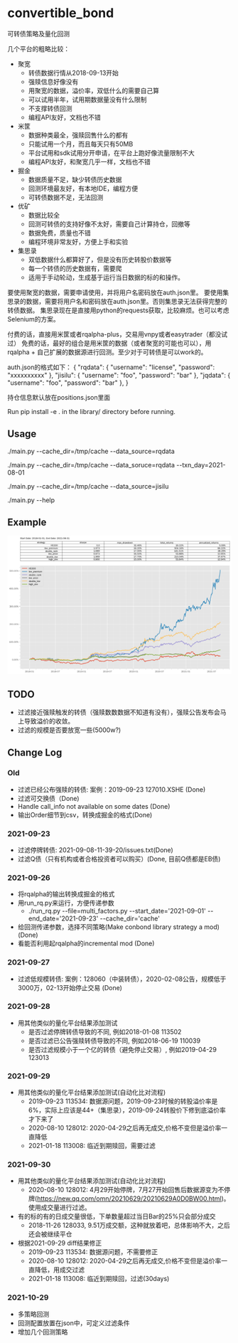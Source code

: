 # convertible_bond
可转债策略及量化回测

几个平台的粗略比较：

* 聚宽
  * 转债数据行情从2018-09-13开始
  * 强赎信息好像没有
  * 用聚宽的数据，溢价率，双低什么的需要自己算
  * 可以试用半年，试用期数据量没有什么限制
  * 不支撑转债回测
  * 编程API友好，文档也不错
* 米筐
  * 数据种类最全，强赎回售什么的都有
  * 只能试用一个月，而且每天只有50MB
  * 平台试用和sdk试用分开申请，在平台上跑好像流量限制不大
  * 编程API友好，和聚宽几乎一样，文档也不错
* 掘金
  * 数据质量不足，缺少转债历史数据
  * 回测环境最友好，有本地IDE，编程方便
  * 可转债数据不足，无法回测
* 优矿
  * 数据比较全
  * 回测可转债的支持好像不太好，需要自己计算持仓，回撤等
  * 数据免费，质量也不错
  * 编程环境非常友好，方便上手和实验
* 集思录
  * 双低数据什么都算好了，但是没有历史转股价数据等
  * 每一个转债的历史数据有，需要爬
  * 适用于手动轮动，生成基于运行当日数据的标的和操作。

要使用聚宽的数据，需要申请使用，并将用户名密码放在auth.json里。
要使用集思录的数据，需要将用户名和密码放在auth.json里。否则集思录无法获得完整的转债数据。
集思录现在是直接用python的requests获取，比较麻烦。也可以考虑Selenium的方案。

付费的话，直接用米筐或者rqalpha-plus，交易用vnpy或者easytrader（都没试过）
免费的话，最好的组合是用米筐的数据（或者聚宽的可能也可以），用rqalpha + 自己扩展的数据源进行回测。至少对于可转债是可以work的。

auth.json的格式如下：
{
  "rqdata": {
    "username": "license",
    "password": "xxxxxxxxxx"
  },
  "jisilu": {
    "username": "foo",
    "password": "bar"
  },
  "jqdata": {
    "username": "foo",
    "password": "bar"
  },
}

持仓信息默认放在positions.json里面

Run pip install -e . in the library/ directory before running.

## Usage

./main.py --cache_dir=/tmp/cache --data_source=rqdata

./main.py --cache_dir=/tmp/cache --data_soruce=rqdata --txn_day=2021-08-01

./main.py --cache_dir=/tmp/cache --data_source=jisilu

./main.py --help

## Example

![Results of multiple strategies](/examples/results.png)

## TODO

* 过滤接近强赎触发的转债（强赎数数数据不知道有没有），强赎公告发布会马上导致溢价的收敛。
* 过滤的规模是否要放宽一些(5000w?)

## Change Log

### Old
* 过滤已经公布强赎的转债: 案例：2019-09-23 127010.XSHE (Done)
* 过滤可交换债（Done)
* Handle call_info not available on some dates (Done)
* 输出Order细节到csv，转换成掘金的格式(Done)

### 2021-09-23

* 过滤停牌转债: 2021-09-08-11-39-20/issues.txt(Done)
* 过滤Q债（只有机构或者合格投资者可以购买）(Done, 目前Q债都是EB债)

### 2021-09-26

* 将rqalpha的输出转换成掘金的格式
* 用run_rq.py来运行，方便传递参数
  * ./run_rq.py --file=multi_factors.py --start_date='2021-09-01' --end_date='2021-09-23' --cache_dir='cache'
* 给回测传递参数，选择不同策略(Make conbond library strategy a mod) (Done)
* 看能否利用起rqalpha的incremental mod (Done)

### 2021-09-27

* 过滤低规模转债: 案例：128060（中装转债），2020-02-08公告，规模低于3000万，02-13开始停止交易 (Done)

### 2021-09-28

* 用其他类似的量化平台结果添加测试
  * 是否过滤停牌转债导致的不同, 例如2018-01-08 113502
  * 是否过滤已公告强赎转债导致的不同, 例如2018-06-19 110039
  * 是否过滤规模小于一个亿的转债（避免停止交易）, 例如2019-04-29 123013

### 2021-09-29

* 用其他类似的量化平台结果添加测试(自动化比对流程)
  * 2019-09-23 113534: 数据源问题，2019-09-23时候的转股溢价率是6%，实际上应该是44+（集思录），2019-09-24转股价下修到底溢价率才下来了
  * 2020-08-10 128012: 2020-04-29之后再无成交,价格不变但是溢价率一直降低
  * 2021-01-18 113008: 临近到期赎回，需要过滤

### 2021-09-30

* 用其他类似的量化平台结果添加测试(自动化比对流程)
  * 2020-08-10 128012: 4月29开始停牌，7月27开始回售后数据源变为不停牌(https://new.qq.com/omn/20210629/20210629A0D0BW00.html)。使用成交量进行过滤。
* 有的标的有的日成交量很低，下单数量超过当日Bar的25%只会部分成交
  * 2018-11-26 128033, 9.51万成交额，这种就放着吧，总体影响不大，之后还会被继续平仓
* 根据2021-09-29 diff结果修正
  * 2019-09-23 113534: 数据源问题，不需要修正
  * 2020-08-10 128012: 2020-04-29之后再无成交,价格不变但是溢价率一直降低，用成交过滤
  * 2021-01-18 113008: 临近到期赎回，过滤(30days)

### 2021-10-29

* 多策略回测
* 回测配置放置在json中，可定义过滤条件
* 增加几个回测策略
